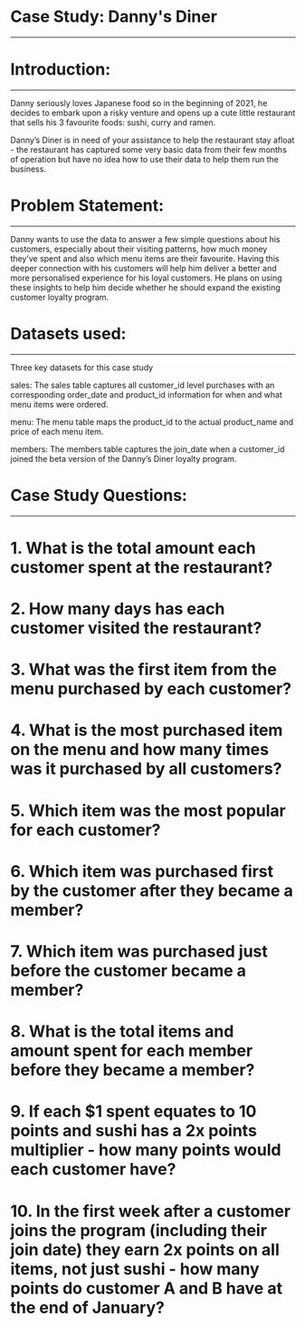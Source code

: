 # Case Study: Danny's Diner
*******************************************************************************************************************************************************************************************
# **Introduction:**
*******************************************************************************************************************************************************************************************
Danny seriously loves Japanese food so in the beginning of 2021, he decides to embark upon a risky venture and opens up a cute little restaurant that sells his 3 favourite foods: sushi, curry and ramen.

Danny’s Diner is in need of your assistance to help the restaurant stay afloat - the restaurant has captured some very basic data from their few months of operation but have no idea how to use their data to help them run the business.

# **Problem Statement:**
*******************************************************************************************************************************************************************************************
Danny wants to use the data to answer a few simple questions about his customers, especially about their visiting patterns, how much money they’ve spent and also which menu items are their favourite. Having this deeper connection with his customers will help him deliver a better and more personalised experience for his loyal customers. He plans on using these insights to help him decide whether he should expand the existing customer loyalty program.

# **Datasets used:**
*******************************************************************************************************************************************************************************************
Three key datasets for this case study

sales: The sales table captures all customer_id level purchases with an corresponding order_date and product_id information for when and what menu items were ordered.

menu: The menu table maps the product_id to the actual product_name and price of each menu item.

members: The members table captures the join_date when a customer_id joined the beta version of the Danny’s Diner loyalty program.


# **Case Study Questions:**
*******************************************************************************************************************************************************************************************
# 1. What is the total amount each customer spent at the restaurant?

# 2. How many days has each customer visited the restaurant?

# 3. What was the first item from the menu purchased by each customer?

# 4. What is the most purchased item on the menu and how many times was it purchased by all customers?

# 5. Which item was the most popular for each customer?

# 6. Which item was purchased first by the customer after they became a member?

# 7. Which item was purchased just before the customer became a member?

# 8. What is the total items and amount spent for each member before they became a member?

# 9. If each $1 spent equates to 10 points and sushi has a 2x points multiplier - how many points would each customer have?

# 10. In the first week after a customer joins the program (including their join date) they earn 2x points on all items, not just sushi - how many points do customer A and B have at the end of January?

